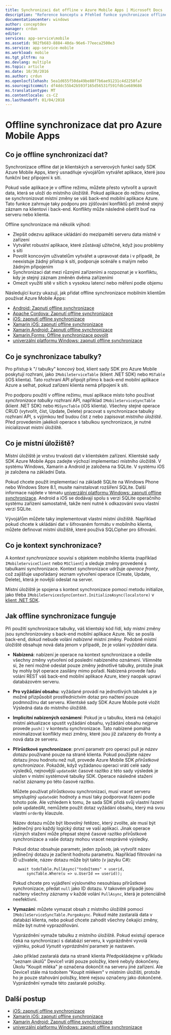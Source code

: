 ```yaml
---
title: Synchronizaci dat offline v Azure Mobile Apps | Microsoft Docs
description: "Reference konceptu a Přehled funkce synchronizace offline dat pro Azure Mobile Apps"
documentationcenter: windows
author: conceptdev
manager: crdun
editor: 
services: app-service\mobile
ms.assetid: 982fb683-8884-40da-96e6-77eeca2500e3
ms.service: app-service-mobile
ms.workload: mobile
ms.tgt_pltfrm: na
ms.devlang: multiple
ms.topic: article
ms.date: 10/30/2016
ms.author: crdun
ms.openlocfilehash: 5ea1d655f50da49be88f7b6ae91231c4d2258fa7
ms.sourcegitcommit: df4ddc55b42b593f165d56531f591fdb1e689686
ms.translationtype: MT
ms.contentlocale: cs-CZ
ms.lasthandoff: 01/04/2018
---
```

# <a name="offline-data-sync-in-azure-mobile-apps"></a>Offline synchronizace dat pro Azure Mobile Apps
## <a name="what-is-offline-data-sync"></a>Co je offline synchronizací dat?
Synchronizace offline dat je klientských a serverových funkcí sady SDK Azure Mobile Apps, který usnadňuje vývojářům vytvářet aplikace, které jsou funkční bez připojení k síti.

Pokud vaše aplikace je v offline režimu, můžete přesto vytvořit a upravit data, která se uloží do místního úložiště. Pokud aplikace do režimu online, se synchronizovat místní změny se váš back-end mobilní aplikace Azure. Tato funkce zahrnuje taky podporu pro zjišťování konfliktů při změně stejný záznam na klientovi i back-end. Konflikty může následně ošetřit buď na serveru nebo klienta.

Offline synchronizace má několik výhod:

* Zlepšit odezvu aplikace ukládání do mezipaměti serveru data místně v zařízení
* Vytvářet robustní aplikace, které zůstávají užitečné, když jsou problémy s síti
* Povolit koncovým uživatelům vytvářet a upravovat data i v případě, že neexistuje žádný přístup k síti, podporuje scénáře s malým nebo žádným připojením
* Synchronizaci dat mezi různými zařízeními a rozpoznat je v konfliktu, kdy je stejný záznam změněn dvěma zařízeními
* Omezit využití sítě v sítích s vysokou latencí nebo měření podle objemu

Následující kurzy ukazují, jak přidat offline synchronizace mobilním klientům používat Azure Mobile Apps:

* [Android: Zapnutí offline synchronizace]
* [Apache Cordova: Zapnutí offline synchronizace](app-service-mobile-cordova-get-started-offline-data.md)
* [iOS: zapnutí offline synchronizace]
* [Xamarin iOS: zapnutí offline synchronizace]
* [Xamarin Android: Zapnutí offline synchronizace]
* [Xamarin.Forms: Offline synchronizace povolit](app-service-mobile-xamarin-forms-get-started-offline-data.md)
* [univerzální platformu Windows: zapnutí offline synchronizace]

## <a name="what-is-a-sync-table"></a>Co je synchronizace tabulky?
Pro přístup k "/ tabulky" koncový bod, klient sady SDK pro Azure Mobile poskytují rozhraní, jako `IMobileServiceTable` (klient .NET SDK) nebo `MSTable` (iOS klienta). Tato rozhraní API připojit přímo k back-end mobilní aplikace Azure a selhat, pokud zařízení klienta nemá připojení k síti.

Pro podporu použití v offline režimu, musí aplikace místo toho používat *synchronizace tabulky* rozhraní API, například `IMobileServiceSyncTable` (klient .NET SDK) nebo `MSSyncTable` (iOS klienta). Všechny stejné operace CRUD (vytvořit, číst, Update, Delete) pracovat s synchronizace tabulky rozhraní API, s výjimkou teď budou číst z nebo zapisovat *místního úložiště*. Před provedením jakékoli operace s tabulkou synchronizace, je nutné inicializovat místní úložiště.

## <a name="what-is-a-local-store"></a>Co je místní úložiště?
Místní úložiště je vrstvu trvalosti dat v klientském zařízení. Klientské sady SDK Azure Mobile Apps zadejte výchozí implementaci místního úložiště. V systému Windows, Xamarin a Android je založena na SQLite. V systému iOS je založena na základní Data.

Pokud chcete použít implementací na základě SQLite na Windows Phone nebo Windows Store 8.1, musíte nainstalovat rozšíření SQLite. Další informace najdete v tématu [univerzální platformu Windows: zapnutí offline synchronizace]. Android a iOS se dodávají spolu s verzi SQLite operačního systému zařízení samostatně, takže není nutné k odkazování svou vlastní verzi SQLite.

Vývojářům můžete taky implementovat vlastní místní úložiště. Například pokud chcete k ukládání dat v šifrovaném formátu v mobilního klienta, můžete definovat místní úložiště, které používá SQLCipher pro šifrování.

## <a name="what-is-a-sync-context"></a>Co je kontext synchronizace?
A *kontext synchronizace* souvisí s objektem mobilního klienta (například `IMobileServiceClient` nebo `MSClient`) a sleduje změny provedené s tabulkami synchronizace. Kontext synchronizace udržuje *operace fronty*, což zajišťuje uspořádaný seznam vytvoření operace (Create, Update, Delete), která je novější odeslat na server.

Místní úložiště je spojena s kontext synchronizace pomocí metodu initialize, jako třeba `IMobileServicesSyncContext.InitializeAsync(localstore)` v [klient .NET SDK].

## <a name="how-sync-works"></a>Jak offline synchronizace funguje
Při použití synchronizace tabulky, váš klientský kód řídí, kdy místní změny jsou synchronizovány s back-end mobilní aplikace Azure. Nic se posílá back-end, dokud nebude volání *nabízené* místní změny. Podobně místní úložiště obsahuje nová data jenom v případě, že je volání *vyžádání* data.

* **Nabízená**: nabízení je operace na kontext synchronizace a odešle všechny změny vytvoření od poslední nabízeného oznámení. Všimněte si, že není možné odeslat pouze změny jednotlivé tabulky, protože jinak by mohly být operace zasílány mimo pořadí. Nabízená provede řadu volání REST váš back-end mobilní aplikace Azure, který naopak upraví databázovém serveru.
* **Pro vyžádání obsahu**: vyžádané provádí na jednotlivých tabulek a je možné přizpůsobit prostřednictvím dotaz pro načtení pouze podmnožinu dat serveru. Klientské sady SDK Azure Mobile poté vložit Výsledná data do místního úložiště.
* **Implicitní nabízených oznámení**: Pokud je u tabulku, která má čekající místní aktualizace spustit vyžádání obsahu, vyžádání obsahu nejprve provede `push()` v kontextu synchronizace. Tato nabízené pomáhá minimalizovat konflikty mezi změny, které jsou již zařazeny do fronty a nová data ze serveru.
* **Přírůstkové synchronizace**: první parametr pro operaci pull je *název dotazu* používané pouze na straně klienta. Pokud použijete název dotazu jinou hodnotu než null, provede Azure Mobile SDK *přírůstkové synchronizace*. Pokaždé, když vyžádanou operaci vrátí celé sady výsledků, nejnovější `updatedAt` časové razítko z této sady výsledek je uložen v místní systémové tabulky SDK. Operace následné stažení načíst záznamy po této časové razítko.

  Můžete používat přírůstkovou synchronizaci, musí vracet serveru smysluplný `updatedAt` hodnoty a musí taky podporovat řazení podle tohoto pole. Ale vzhledem k tomu, že sada SDK přidá svůj vlastní řazení pole updatedAt, nemůžete použít dotaz vyžádání obsahu, který má svou vlastní `orderBy` klauzule.

  Název dotazu může být libovolný řetězec, který zvolíte, ale musí být jedinečný pro každý logický dotaz ve vaší aplikaci.
  Jinak operace různých stažení může přepsat stejné časové razítko přírůstkové synchronizace a vaše dotazy mohou vracet nesprávné výsledky.

  Pokud dotaz obsahuje parametr, jeden způsob, jak vytvořit název jedinečný dotazu je začlenit hodnotu parametru.
  Například filtrování na ID uživatele, název dotazu může být takto (v jazyku C#):

        await todoTable.PullAsync("todoItems" + userid,
            syncTable.Where(u => u.UserId == userid));

  Pokud chcete pro vyjádření výslovného nesouhlasu přírůstkové synchronizace, předat `null` jako ID dotazu. V takovém případě jsou načteny všechny záznamy v každé volání `PullAsync`, která je potenciálně neefektivní.
* **Vymazání**: můžete vymazat obsah z místního úložiště pomocí `IMobileServiceSyncTable.PurgeAsync`.
  Pokud máte zastaralá data v databázi klienta, nebo pokud chcete zahodit všechny čekající změny, může být nutné vyprazdňování.

  Vyprázdnění vymaže tabulku z místního úložiště. Pokud existují operace čeká na synchronizaci s databází serveru, k vyprázdnění vyvolá výjimku, pokud *Vynutit vyprázdnění* parametr je nastaven.

  Jako příklad zastaralá data na straně klienta Předpokládejme v příkladu "seznam úkolů" Device1 vrátí pouze položky, které nebyly dokončeny. Úkolu "Koupit mléka" je označena dokončit na serveru jiné zařízení. Ale Device1 stále má todoitem "Koupit mlékem" v místním úložišti, protože ho je pouze stahování položky, které nejsou označeny jako dokončené. Vyprázdnění vymaže této zastaralé položky.

## <a name="next-steps"></a>Další postup
* [iOS: zapnutí offline synchronizace]
* [Xamarin iOS: zapnutí offline synchronizace]
* [Xamarin Android: Zapnutí offline synchronizace]
* [univerzální platformu Windows: zapnutí offline synchronizace]

<!-- Links -->
[klient .NET SDK]: app-service-mobile-dotnet-how-to-use-client-library.md
[Android: Zapnutí offline synchronizace]: app-service-mobile-android-get-started-offline-data.md
[iOS: zapnutí offline synchronizace]: app-service-mobile-ios-get-started-offline-data.md
[Xamarin iOS: zapnutí offline synchronizace]: app-service-mobile-xamarin-ios-get-started-offline-data.md
[Xamarin Android: Zapnutí offline synchronizace]: app-service-mobile-xamarin-android-get-started-offline-data.md
[univerzální platformu Windows: zapnutí offline synchronizace]: app-service-mobile-windows-store-dotnet-get-started-offline-data.md
